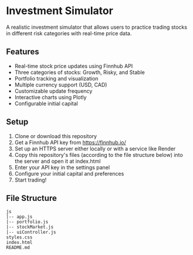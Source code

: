 # Investment Simulator

A realistic investment simulator that allows users to practice trading stocks in different risk categories with real-time price data.

## Features

- Real-time stock price updates using Finnhub API
- Three categories of stocks: Growth, Risky, and Stable
- Portfolio tracking and visualization
- Multiple currency support (USD, CAD)
- Customizable update frequency
- Interactive charts using Plotly
- Configurable initial capital

## Setup

1. Clone or download this repository
2. Get a Finnhub API key from https://finnhub.io/
3. Set up an HTTPS server either locally or with a service like Render
4. Copy this repository's files (according to the file structure below) into the server and open it at index.html
5. Enter your API key in the settings panel
6. Configure your initial capital and preferences
7. Start trading!

## File Structure
```
js
|-- app.js
|-- portfolio.js
|-- stockMarket.js
|-- uiController.js
styles.css
index.html
README.md
